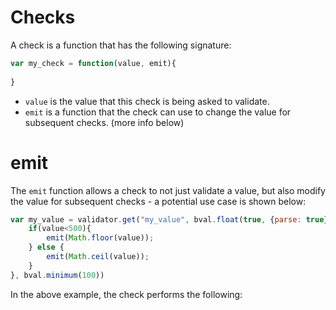 Checks
========
A check is a function that has the following signature:

```javascript
var my_check = function(value, emit){
	
}
```

* ```value``` is the value that this check is being asked to validate.
* ```emit``` is a function that the check can use to change the value for subsequent checks. (more info below)

emit
========
The ```emit``` function allows a check to not just validate a value, but also modify the value for subsequent checks - a potential use case is shown below:

```javascript
var my_value = validator.get("my_value", bval.float(true, {parse: true}), function(value, emit){
	if(value<500){
		emit(Math.floor(value));
	} else {
		emit(Math.ceil(value));
	}
}, bval.minimum(100))
```

In the above example, the check performs the following: